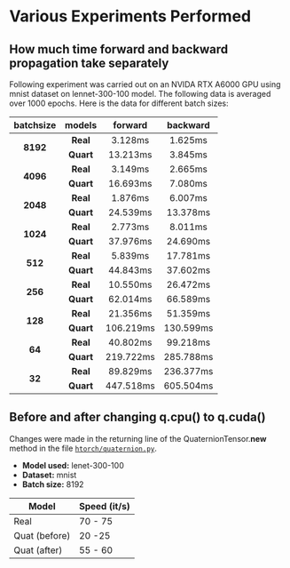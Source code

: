 # Various Experiments Performed

## How much time forward and backward propagation take separately

Following experiment was carried out on an NVIDA RTX A6000 GPU using mnist dataset on lennet-300-100 model. The following data is averaged over 1000 epochs. Here is the data for different batch sizes:

<!-- | batchsize  | models     | Forward | Backward |
| ---------- | ---------- | -------- | ------- |
| bs = 2**13 | Real       | 0.447ms  | 1.334ms |
|            | Quaternion | 17.513ms | 3.484ms | -->

<table style="text-align:center">
    <thead>
        <tr>
            <th>batchsize</th>
            <th>models</th>
            <th>forward </th>
            <th>backward</th>
        </tr>
    </thead>
    <tbody>
        <tr>
            <td rowspan="2"><b>8192</b></td>
            <td><b>Real</b></td>
            <td>3.128ms</td>
            <td>1.625ms</td>
        </tr>
        <tr>
            <td><b>Quart</b></td>
            <td>13.213ms</td>
            <td>3.845ms</td>
        </tr>
        <tr>
            <td rowspan="2"><b>4096</b></td>
            <td><b>Real</b></td>
            <td>3.149ms</td>
            <td>2.665ms</td>
        </tr>
        <tr>
            <td><b>Quart</b></td>
            <td>16.693ms</td>
            <td>7.080ms</td>
        </tr>
        <tr>
            <td rowspan="2"><b>2048</b></td>
            <td><b>Real</b></td>
            <td>1.876ms</td>
            <td>6.007ms</td>
        </tr>
        <tr>
            <td><b>Quart</b></td>
            <td>24.539ms</td>
            <td>13.378ms</td>
        </tr>
        <tr>
            <td rowspan="2"><b>1024</b></td>
            <td><b>Real</b></td>
            <td>2.773ms</td>
            <td>8.011ms</td>
        </tr>
        <tr>
            <td><b>Quart</b></td>
            <td>37.976ms</td>
            <td>24.690ms</td>
        </tr>
        <tr>
            <td rowspan="2"><b>512</b></td>
            <td><b>Real</b></td>
            <td>5.839ms</td>
            <td>17.781ms</td>
        </tr>
        <tr>
            <td><b>Quart</b></td>
            <td>44.843ms</td>
            <td>37.602ms</td>
        </tr>
        <tr>
            <td rowspan="2"><b>256</b></td>
            <td><b>Real</b></td>
            <td>10.550ms</td>
            <td>26.472ms</td>
        </tr>
        <tr>
            <td><b>Quart</b></td>
            <td>62.014ms</td>
            <td>66.589ms</td>
        </tr>
        <tr>
            <td rowspan="2"><b>128</b></td>
            <td><b>Real</b></td>
            <td>21.356ms</td>
            <td>51.359ms</td>
        </tr>
        <tr>
            <td><b>Quart</b></td>
            <td>106.219ms</td>
            <td>130.599ms</td>
        </tr>
        <tr>
            <td rowspan="2"><b>64</b></td>
            <td><b>Real</b></td>
            <td>40.802ms</td>
            <td>99.218ms</td>
        </tr>
        <tr>
            <td><b>Quart</b></td>
            <td>219.722ms</td>
            <td>285.788ms</td>
        </tr>
        <tr>
            <td rowspan="2"><b>32</b></td>
            <td><b>Real</b></td>
            <td>89.829ms</td>
            <td>236.377ms</td>
        </tr>
        <tr>
            <td><b>Quart</b></td>
            <td>447.518ms</td>
            <td>605.504ms</td>
        </tr>
    </tbody>
</table>

## Before and after changing q.cpu() to q.cuda()

Changes were made in the returning line of the QuaternionTensor.__new__ method in the file [`htorch/quaternion.py`](../htorch/quaternion.py#469).

- __Model used:__ lenet-300-100
- __Dataset:__ mnist
- __Batch size:__ 8192

| Model | Speed (it/s) |
| ----- | ----------- |
| Real  | 70 - 75 |
| Quat (before) | 20 -25 |
| Quat (after)  | 55 - 60 |